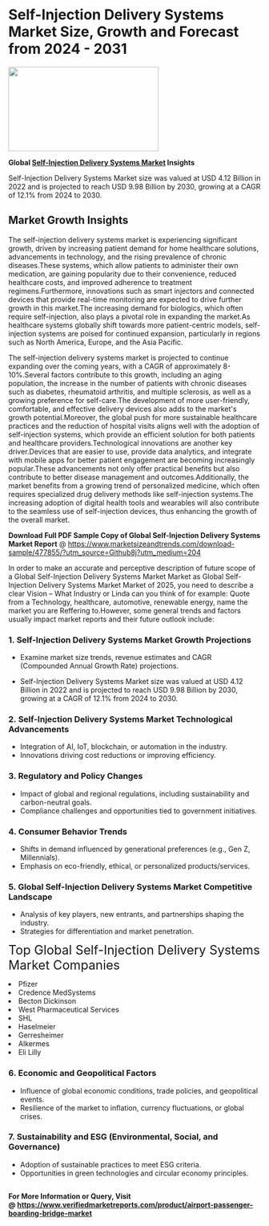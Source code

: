 <H1>Self-Injection Delivery Systems Market Size, Growth and Forecast from 2024 - 2031</H1><img class="aligncenter size-medium wp-image-584254" src="https://thirdeyenews.in/wp-content/uploads/2024/09/Global-Market-Research-300x168.jpeg" alt="" width="300" height="168" /><p><strong>Global&nbsp;<a href="https://www.marketsizeandtrends.com/download-sample/477855/?utm_source=Github8j?utm_medium=204">Self-Injection Delivery Systems Market</a> Insights</strong></p><p>Self-Injection Delivery Systems Market size was valued at USD 4.12 Billion in 2022 and is projected to reach USD 9.98 Billion by 2030, growing at a CAGR of 12.1% from 2024 to 2030.</p><p><h2>Market Growth Insights</h2> <p>The self-injection delivery systems market is experiencing significant growth, driven by increasing patient demand for home healthcare solutions, advancements in technology, and the rising prevalence of chronic diseases.These systems, which allow patients to administer their own medication, are gaining popularity due to their convenience, reduced healthcare costs, and improved adherence to treatment regimens.Furthermore, innovations such as smart injectors and connected devices that provide real-time monitoring are expected to drive further growth in this market.The increasing demand for biologics, which often require self-injection, also plays a pivotal role in expanding the market.As healthcare systems globally shift towards more patient-centric models, self-injection systems are poised for continued expansion, particularly in regions such as North America, Europe, and the Asia Pacific.</p> <p>The self-injection delivery systems market is projected to continue expanding over the coming years, with a CAGR of approximately 8-10%.Several factors contribute to this growth, including an aging population, the increase in the number of patients with chronic diseases such as diabetes, rheumatoid arthritis, and multiple sclerosis, as well as a growing preference for self-care.The development of more user-friendly, comfortable, and effective delivery devices also adds to the market's growth potential.Moreover, the global push for more sustainable healthcare practices and the reduction of hospital visits aligns well with the adoption of self-injection systems, which provide an efficient solution for both patients and healthcare providers.Technological innovations are another key driver.Devices that are easier to use, provide data analytics, and integrate with mobile apps for better patient engagement are becoming increasingly popular.These advancements not only offer practical benefits but also contribute to better disease management and outcomes.Additionally, the market benefits from a growing trend of personalized medicine, which often requires specialized drug delivery methods like self-injection systems.The increasing adoption of digital health tools and wearables will also contribute to the seamless use of self-injection devices, thus enhancing the growth of the overall market.</p><p><span class=""><strong>Download Full PDF Sample Copy of Global Self-Injection Delivery Systems Market Report</strong> @ <a href="https://www.marketsizeandtrends.com/download-sample/477855/?utm_source=Github8j?utm_medium=204" target="_blank">https://www.marketsizeandtrends.com/download-sample/477855/?utm_source=Github8j?utm_medium=204</a></span></p><p>In order to make an accurate and perceptive description of future scope of a Global&nbsp;Self-Injection Delivery Systems Market Market as Global&nbsp;Self-Injection Delivery Systems Market Market of 2025, you need to describe a clear Vision &ndash; What Industry or Linda can you think of for example: Quote from a Technology, healthcare, automotive, renewable energy, name the market you are Reffering to.However, some general trends and factors usually impact market reports and their future outlook include:</p><h3>1.&nbsp;<strong>Self-Injection Delivery Systems Market Growth Projections</strong></h3><ul><li>Examine market size trends, revenue estimates and CAGR (Compounded Annual Growth Rate) projections.</li><li><p>Self-Injection Delivery Systems Market size was valued at USD 4.12 Billion in 2022 and is projected to reach USD 9.98 Billion by 2030, growing at a CAGR of 12.1% from 2024 to 2030.</p></li></ul><h3>2.&nbsp;<strong>Self-Injection Delivery Systems Market Technological Advancements</strong></h3><ul><li>Integration of AI, IoT, blockchain, or automation in the industry.</li><li>Innovations driving cost reductions or improving efficiency.</li></ul><h3>3.&nbsp;<strong>Regulatory and Policy Changes</strong></h3><ul><li>Impact of global and regional regulations, including sustainability and carbon-neutral goals.</li><li>Compliance challenges and opportunities tied to government initiatives.</li></ul><h3>4.&nbsp;<strong>Consumer Behavior Trends</strong></h3><ul><li>Shifts in demand influenced by generational preferences (e.g., Gen Z, Millennials).</li><li>Emphasis on eco-friendly, ethical, or personalized products/services.</li></ul><h3>5.&nbsp;<strong>Global Self-Injection Delivery Systems Market Competitive Landscape</strong></h3><ul><li>Analysis of key players, new entrants, and partnerships shaping the industry.</li><li>Strategies for differentiation and market penetration.</li></ul><p data-pm-slice="1 1 []"><span style="color: inherit; font-family: inherit; font-size: 25px;">Top Global Self-Injection Delivery Systems Market Companies</span></p><div class="" data-test-id=""><p><li>Pfizer</li><li> Credence MedSystems</li><li> Becton Dickinson</li><li> West Pharmaceutical Services</li><li> SHL</li><li> Haselmeier</li><li> Gerresheimer</li><li> Alkermes</li><li> Eli Lilly</li></p></div><h3>6.&nbsp;<strong>Economic and Geopolitical Factors</strong></h3><ul><li>Influence of global economic conditions, trade policies, and geopolitical events.</li><li>Resilience of the market to inflation, currency fluctuations, or global crises.</li></ul><h3>7.&nbsp;<strong>Sustainability and ESG (Environmental, Social, and Governance)</strong></h3><ul><li>Adoption of sustainable practices to meet ESG criteria.</li><li>Opportunities in green technologies and circular economy principles.</li></ul><h2><strong style="font-size: 14px;">For More Information or Query, Visit @&nbsp;</strong><a style="background-color: #ffffff; font-size: 14px;" href="https://www.marketsizeandtrends.com/report/self-injection-delivery-systems-market/" target="_blank">https://www.verifiedmarketreports.com/product/airport-passenger-boarding-bridge-market</a></h2>
